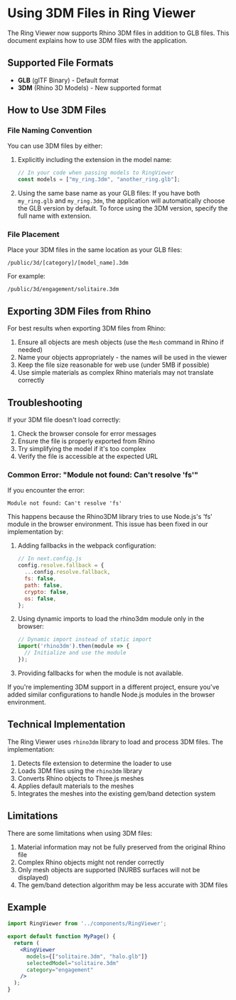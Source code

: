 # Using 3DM Files in Ring Viewer

The Ring Viewer now supports Rhino 3DM files in addition to GLB files. This document explains how to use 3DM files with the application.

## Supported File Formats

- **GLB** (glTF Binary) - Default format
- **3DM** (Rhino 3D Models) - New supported format

## How to Use 3DM Files

### File Naming Convention

You can use 3DM files by either:

1. Explicitly including the extension in the model name:
   ```javascript
   // In your code when passing models to RingViewer
   const models = ["my_ring.3dm", "another_ring.glb"];
   ```

2. Using the same base name as your GLB files:
   If you have both `my_ring.glb` and `my_ring.3dm`, the application will automatically choose the GLB version by default. To force using the 3DM version, specify the full name with extension.

### File Placement

Place your 3DM files in the same location as your GLB files:
```
/public/3d/[category]/[model_name].3dm
```

For example:
```
/public/3d/engagement/solitaire.3dm
```

## Exporting 3DM Files from Rhino

For best results when exporting 3DM files from Rhino:

1. Ensure all objects are mesh objects (use the `Mesh` command in Rhino if needed)
2. Name your objects appropriately - the names will be used in the viewer
3. Keep the file size reasonable for web use (under 5MB if possible)
4. Use simple materials as complex Rhino materials may not translate correctly

## Troubleshooting

If your 3DM file doesn't load correctly:

1. Check the browser console for error messages
2. Ensure the file is properly exported from Rhino 
3. Try simplifying the model if it's too complex
4. Verify the file is accessible at the expected URL

### Common Error: "Module not found: Can't resolve 'fs'"

If you encounter the error:
```
Module not found: Can't resolve 'fs'
```

This happens because the Rhino3DM library tries to use Node.js's 'fs' module in the browser environment. This issue has been fixed in our implementation by:

1. Adding fallbacks in the webpack configuration:
   ```javascript
   // In next.config.js
   config.resolve.fallback = {
     ...config.resolve.fallback,
     fs: false,
     path: false,
     crypto: false,
     os: false,
   };
   ```

2. Using dynamic imports to load the rhino3dm module only in the browser:
   ```javascript
   // Dynamic import instead of static import
   import('rhino3dm').then(module => {
     // Initialize and use the module
   });
   ```

3. Providing fallbacks for when the module is not available.

If you're implementing 3DM support in a different project, ensure you've added similar configurations to handle Node.js modules in the browser environment.

## Technical Implementation

The Ring Viewer uses `rhino3dm` library to load and process 3DM files. The implementation:

1. Detects file extension to determine the loader to use
2. Loads 3DM files using the `rhino3dm` library
3. Converts Rhino objects to Three.js meshes
4. Applies default materials to the meshes
5. Integrates the meshes into the existing gem/band detection system

## Limitations

There are some limitations when using 3DM files:

1. Material information may not be fully preserved from the original Rhino file
2. Complex Rhino objects might not render correctly
3. Only mesh objects are supported (NURBS surfaces will not be displayed)
4. The gem/band detection algorithm may be less accurate with 3DM files

## Example

```jsx
import RingViewer from '../components/RingViewer';

export default function MyPage() {
  return (
    <RingViewer 
      models={["solitaire.3dm", "halo.glb"]} 
      selectedModel="solitaire.3dm"
      category="engagement"
    />
  );
}
``` 